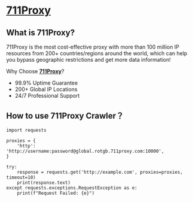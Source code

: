 # [711Proxy](https://www.711proxy.com/?utm_t=1&utm_i=441)
## What is 711Proxy?
711Proxy is the most cost-effective proxy with more than 100 million IP resources from 200+ countries/regions around the world, which can help you bypass geographic restrictions and get more data information!

Why Choose **[711Proxy](https://www.711proxy.com/?utm_t=1&utm_i=441)**?  
* 99.9% Uptime Guarantee  
* 200+ Global IP Locations  
* 24/7 Professional Support  

## How to use 711Proxy Crawler？
```
import requests

proxies = {
    'http': 'http://username:password@global.rotgb.711proxy.com:10000',
}

try:
    response = requests.get('http://example.com', proxies=proxies, timeout=10)
    print(response.text)
except requests.exceptions.RequestException as e:
    print(f"Request Failed: {e}")
```
